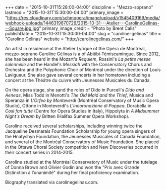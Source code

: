+++
date = "2015-10-31T15:28:00-04:00"
discipline = "Mezzo-soprano"
lastmod = "2015-10-31T15:30:00-04:00"
primary_image = "https://res.cloudinary.com/schmopera/image/upload/v1545409169/media/webhook-uploads/1446319670726/2015-10-31---Atelier---CarolineGelinas---Square.jpg.jpg"
primary_image_credit = "Photo by Brent Calis"
publishDate = "2015-10-31T15:30:00-04:00"
slug = "caroline-gelinas"
title = "Caroline Gélinas"
website = "http://carolinegelinas.com/"
+++

An artist in residence at the Atelier Lyrique of the Opéra de Montreal, mezzo-soprano Caroline Gélinas is a of Abitibi-Témiscamingue. Since 2012, she has been heard in the Mozart's *Requiem*, Rossini's *La petite messe solennelle* and the Handel's *Messiah* with the Conservatory Chorus and Orchestra and the Polyphonic Choir of Montreal under the direction of Louis Lavigueur. She also gave several concerts in her hometown including a concert at the Théâtre du cuivre with Jeunesses Musicales du Canada. 

On the opera stage, she sand the roles of Dido in Purcell's *Dido and Aeneas*, Miss Todd in Menotti's *The Old Maid and the Thief*, Musica and Speranza in *L'Orfeo by Monteverdi* (Montréal Conservatory of Music Opera Studio), Ottone in Monteverdi's *L'incoronazione di Poppea*, Dorabella in *Così fan tutte* (Centre for Opera Studies in Italy), Hippolyta in *A Midsummer Night's Dream* by Britten (Halifax Summer Opera Workshop).

Caroline received several scholarships, including winning twice the Jacqueline Desmarais Foundation Scholarship for young opera singers of the Hnatyshyn Foundation, the Jeunesses Musicales of Canada Foundation, and several of the Montréal Conservatory of Music Foundation. She placed in the Ottawa Choral Society competition and New Discoveries occurred in their concert series in 2014-2015.

Caroline studied at the Montréal Conservatory of Music under the tutelage of Donna Brown and Olivier Godin and won the "Prix avec Grande Distinction à l’unanimité" during her final proficiency examination.

Biography translated via carolinegelinas.com.
